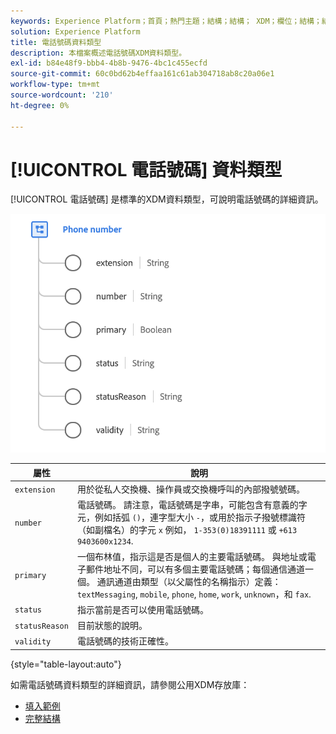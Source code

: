 ```yaml
---
keywords: Experience Platform；首頁；熱門主題；結構；結構； XDM；欄位；結構；結構；phoneNumber;xdm:phoneNumber；資料類型；資料類型；
solution: Experience Platform
title: 電話號碼資料類型
description: 本檔案概述電話號碼XDM資料類型。
exl-id: b84e48f9-bbb4-4b8b-9476-4bc1c455ecfd
source-git-commit: 60c0bd62b4effaa161c61ab304718ab8c20a06e1
workflow-type: tm+mt
source-wordcount: '210'
ht-degree: 0%

---
```


# [!UICONTROL 電話號碼] 資料類型

[!UICONTROL 電話號碼] 是標準的XDM資料類型，可說明電話號碼的詳細資訊。

<img src="../images/data-types/phone-number.png" width="600" /><br />

| 屬性 | 說明 |
| --- | --- |
| `extension` | 用於從私人交換機、操作員或交換機呼叫的內部撥號號碼。 |
| `number` | 電話號碼。 請注意，電話號碼是字串，可能包含有意義的字元，例如括弧 `()`，連字型大小 `-`，或用於指示子撥號標識符（如副檔名）的字元 `x` 例如， `1-353(0)18391111` 或 `+613 9403600x1234`. |
| `primary` | 一個布林值，指示這是否是個人的主要電話號碼。 與地址或電子郵件地址不同，可以有多個主要電話號碼；每個通信通道一個。 通訊通道由類型（以父屬性的名稱指示）定義： `textMessaging`, `mobile`, `phone`, `home`, `work`, `unknown`，和 `fax`. |
| `status` | 指示當前是否可以使用電話號碼。 |
| `statusReason` | 目前狀態的說明。 |
| `validity` | 電話號碼的技術正確性。 |

{style="table-layout:auto"}

如需電話號碼資料類型的詳細資訊，請參閱公用XDM存放庫：

* [填入範例](https://github.com/adobe/xdm/blob/master/components/datatypes/demographic/phonenumber.example.1.json)
* [完整結構](https://github.com/adobe/xdm/blob/master/components/datatypes/demographic/phonenumber.schema.json)
